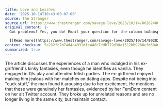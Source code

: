```yaml
---
title: Love and Leashes
date: '2025-10-14T10:43:00-07:00'
source: The Stranger
source_url: https://www.thestranger.com/savage-love/2025/10/14/80282480/love-and-leashes
original_content: |-
  Got problems? Yes, you do! Email your question for the column to&nbsp;mailbox@savage.love! by Dan Savage Flashback: My last serious girlfriend was kinky. I am pretty vanilla — I’m not a natural sub — but I was game. We got into D/s play, and we went to some big fetish parties together. Her favorite “foreplay” was having me kneel between her legs while she showed me guys on dating apps she’d matched with and make me beg for her pussy. I was never into cuck stuff, but I have to admit that was hot (and obviously cuck-adjacent). Her fantasies weren’t my fantasies, but it turned her on so much it turned me on. And these really were her fantasies: she had an alt Twitter account since she was a teenager that was all FemDom content. We wound up breaking up for reasons that had nothing to do with our sex life or her kinks. We don’t live in the same city anymore, but we still follow…

  [[Read more](https://www.thestranger.com/savage-love/2025/10/14/80282480/love-and-leashes) ]
content_checksum: 5a282fc7b74d4a4931dfe448e7ddb779d90a1512bb9260efd6046013d95eb24b
summarized: true
---
```


The article discusses the experiences of a man who indulged in his ex-girlfriend's kinky fantasies, even though he identifies as vanilla. They engaged in D/s play and attended fetish parties. The ex-girlfriend enjoyed making him jealous with her matches on dating apps. Despite not being into "cuck stuff," the man found it arousing due to her excitement. He mentions that these were genuinely her fantasies, evidenced by her FemDom content on her alt Twitter account. They broke up for unrelated reasons and are no longer living in the same city, but maintain contact.